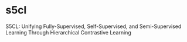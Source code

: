 # s5cl
S5CL: Unifying Fully-Supervised, Self-Supervised, and Semi-Supervised Learning Through Hierarchical Contrastive Learning
